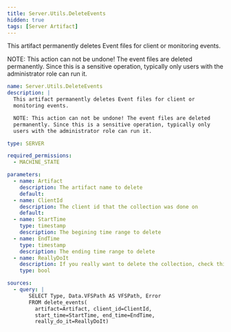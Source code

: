 ```yaml
---
title: Server.Utils.DeleteEvents
hidden: true
tags: [Server Artifact]
---
```


This artifact permanently deletes Event files for client or
monitoring events.

NOTE: This action can not be undone! The event files are deleted
permanently. Since this is a sensitive operation, typically only
users with the administrator role can run it.


```yaml
name: Server.Utils.DeleteEvents
description: |
  This artifact permanently deletes Event files for client or
  monitoring events.

  NOTE: This action can not be undone! The event files are deleted
  permanently. Since this is a sensitive operation, typically only
  users with the administrator role can run it.

type: SERVER

required_permissions:
  - MACHINE_STATE

parameters:
  - name: Artifact
    description: The artifact name to delete
    default:
  - name: ClientId
    description: The client id that the collection was done on
    default:
  - name: StartTime
    type: timestamp
    description: The begining time range to delete
  - name: EndTime
    type: timestamp
    description: The ending time range to delete
  - name: ReallyDoIt
    description: If you really want to delete the collection, check this.
    type: bool

sources:
  - query: |
       SELECT Type, Data.VFSPath AS VFSPath, Error
       FROM delete_events(
         artifact=Artifact, client_id=ClientId,
         start_time=StartTime, end_time=EndTime,
         really_do_it=ReallyDoIt)

```
